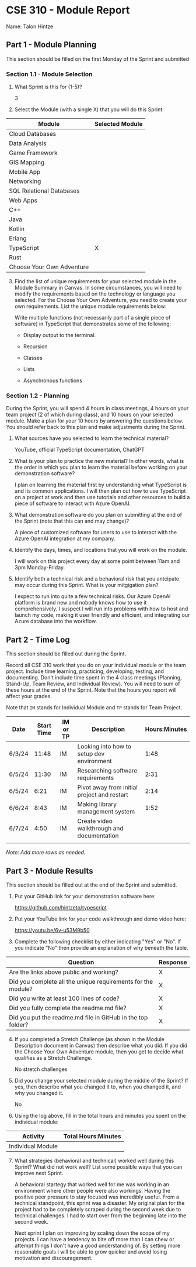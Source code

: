# CSE 310 - Module Report

Name: Talon Hintze

## Part 1 - Module Planning

This section should be filled on the first Monday of the Sprint and submitted

### Section 1.1 - Module Selection

1. What Sprint is this for (1-5)?

    3

2. Select the Module (with a single X) that you will do this Sprint:

|Module                   |Selected Module|
|-------------------------|---------------|
|Cloud Databases          |               |
|Data Analysis            |               |
|Game Framework           |               |
|GIS Mapping              |               |
|Mobile App               |               |
|Networking               |               |
|SQL Relational Databases |               |
|Web Apps                 |               |
|C++                      |               |
|Java                     |               |
|Kotlin                   |               |
|Erlang                   |               |
|TypeScript               |       X       |
|Rust                     |               |
|Choose Your Own Adventure|               |

3. Find the list of unique requirements for your selected module in the Module Summary in Canvas.  In some circumstances, you will need to modify the requirements based on the technology or language you selected.  For the Choose Your Own Adventure, you need to create your own requirements.  List the unique module requirements below:

    Write multiple functions (not necessarily part of a single piece of software) in TypeScript that demonstrates some of the following:

    * Display output to the terminal.

    * Recursion

    * Classes

    * Lists

    * Asynchronous functions

### Section 1.2 - Planning

During the Sprint, you will spend 4 hours in class meetings, 4 hours on your team project (2 of which during class), and 10 hours on your selected module.  Make a plan for your 10 hours by answering the questions below.  You should refer back to this plan and make adjustments during the Sprint.

1. What sources have you selected to learn the technical material?

    YouTube, official TypeScript documentation, ChatGPT

2. What is your plan to practice the new material?  In other words, what is the order in which you plan to learn the material before working on your demonstration software?

    I plan on learning the material first by understanding what TypeScript is and its common applications. I will then plan out how to use TypeScript on a project at work and then use tutorials and other resources to build a piece of software to interact with Azure OpenAI.

3. What demonstration software do you plan on submitting at the end of the Sprint (note that this can and may change)?

    A piece of customized software for users to use to interact with the Azure OpenAI integration at my company.

4. Identify the days, times, and locations that you will work on the module.

    I will work on this project every day at some point between 11am and 3pm Monday-Friday.

5. Identify both a technical risk and a behavioral risk that you antcipate may occur during this Sprint.  What is your mitgigation plan?

    I expect to run into quite a few technical risks. Our Azure OpenAI platform is brand new and nobody knows how to use it comprehensively. I suspect I will run into problems with how to host and launch my code, making it user friendly and efficient, and integrating our Azure database into the workflow.


## Part 2 - Time Log

This section should be filled out during the Sprint. 

Record all CSE 310 work that you do on your individual module or the team project.  Include time learning, practicing, developing, testing, and documenting.  Don't include time spent in the 4 class meetings (Planning, Stand-Up, Team Review, and Individual Review).  You will need to sum of these hours at the end of the Sprint. Note that the hours you report will affect your grades.

Note that `IM` stands for Individual Module and `TP` stands for Team Project.  

|Date      |Start Time|IM or TP|Description                                 |Hours:Minutes|
|----------|----------|--------|--------------------------------------------|-------------|
| 6/3/24   |  11:48   |  IM    | Looking into how to setup dev environment  |   1:48      |
| 6/5/24   |  11:30   |  IM    | Researching software requirements          |   2:31      |
| 6/5/24   |  6:21    |  IM    | Pivot away from initial project and restart|   2:14      |
| 6/6/24   |  8:43    |  IM    | Making library management system           |   1:52      |
| 6/7/24   |  4:50    |  IM    | Create video walkthrough and documentation |             |
|          |          |        |                                            |             |

_Note: Add more rows as needed._


## Part 3 - Module Results

This section should be filled out at the end of the Sprint and submitted.

1. Put your GitHub link for your demonstration software here: 

    https://github.com/hintzeto/typescript

2. Put your YouTube link for your code walkthrough and demo video here:

    https://youtu.be/6v-u53M9b50

3. Complete the following checklist by either indicating "Yes" or "No". If you indicate "No" then provide an explanation of why beneath the table.

|Question                                                    |Response|
|------------------------------------------------------------|--------|
|Are the links above public and working?                     |    X   |
|Did you complete all the unique requirements for the module?|    X   |
|Did you write at least 100 lines of code?                   |    X   |
|Did you fully complete the readme.md file?                  |    X   |
|Did you put the readme.md file in GitHub in the top folder? |    X   |

4. If you completed a Stretch Challenge (as shown in the Module Description document in Canvas) then describe what you did.  If you did the Choose Your Own Adventure module, then you get to decide what qualifies as a Stretch Challenge.

    No stretch challenges

5. Did you change your selected module during the middle of the Sprint?  If yes, then describe what you changed it to, when you changed it, and why you changed it.

    No

6. Using the log above, fill in the total hours and minutes you spent on the individual module:

|Activity         |Total Hours:Minutes|
|-----------------|-------------------|
|Individual Module|                   |

7. What strategies (behavioral and technical) worked well during this Sprint?  What did not work well?  List some possible ways that you can improve next Sprint.

    A behavioral startegy that worked well for me was working in an environment where other people were also workings. Having the positive peer pressure to stay focused was incredibly useful. From a technical standpoint, this sprint was a disaster. My original plan for the project had to be completely scraped during the second week due to technical challenges. I had to start over from the beginning late into the second week. 

    Next sprint I plan on improving by scaling down the scope of my projects. I can have a tendency to bite off more than I can chew or attempt things I don't have a good understanding of. By setting more reasonable goals I will be able to grow quicker and avoid losing motivation and discouragement.
